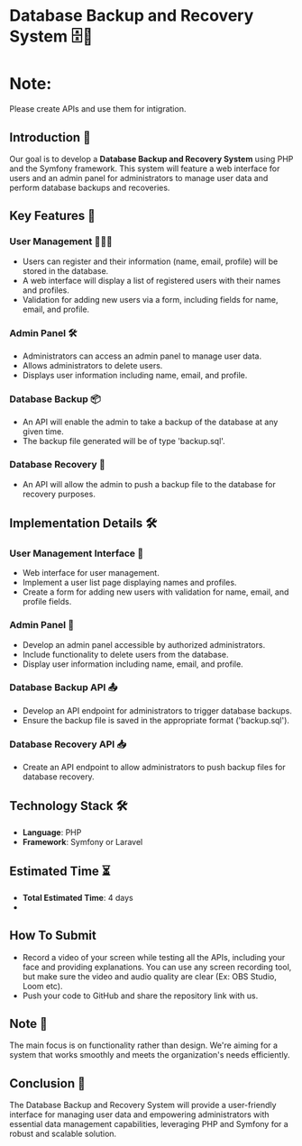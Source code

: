 
# Database Backup and Recovery System 🗄️💾

# Note:
Please create APIs and use them for intigration.
## Introduction 📖
Our goal is to develop a **Database Backup and Recovery System** using PHP and the Symfony framework. This system will feature a web interface for users and an admin panel for administrators to manage user data and perform database backups and recoveries.

## Key Features 🔑

### User Management 🧑‍🤝‍🧑
- Users can register and their information (name, email, profile) will be stored in the database.
- A web interface will display a list of registered users with their names and profiles.
- Validation for adding new users via a form, including fields for name, email, and profile.

### Admin Panel 🛠️
- Administrators can access an admin panel to manage user data.
- Allows administrators to delete users.
- Displays user information including name, email, and profile.

### Database Backup 📦
- An API will enable the admin to take a backup of the database at any given time.
- The backup file generated will be of type 'backup.sql'.

### Database Recovery 🔧
- An API will allow the admin to push a backup file to the database for recovery purposes.

## Implementation Details 🛠️

### User Management Interface 👥
- Web interface for user management.
- Implement a user list page displaying names and profiles.
- Create a form for adding new users with validation for name, email, and profile fields.

### Admin Panel 🚪
- Develop an admin panel accessible by authorized administrators.
- Include functionality to delete users from the database.
- Display user information including name, email, and profile.

### Database Backup API 📤
- Develop an API endpoint for administrators to trigger database backups.
- Ensure the backup file is saved in the appropriate format ('backup.sql').

### Database Recovery API 📥
- Create an API endpoint to allow administrators to push backup files for database recovery.

## Technology Stack 🛠️
- **Language**: PHP
- **Framework**: Symfony or Laravel

## Estimated Time ⏳
- **Total Estimated Time**: 4 days
- 
## How To Submit
- Record a video of your screen while testing all the APIs, including your face and providing explanations. You can use any screen recording tool, but make sure the video and audio quality are clear (Ex: OBS Studio, Loom etc).
- Push your code to GitHub and share the repository link with us.

## Note 📝
The main focus is on functionality rather than design. We're aiming for a system that works smoothly and meets the organization's needs efficiently.

## Conclusion 🏁
The Database Backup and Recovery System will provide a user-friendly interface for managing user data and empowering administrators with essential data management capabilities, leveraging PHP and Symfony for a robust and scalable solution.
